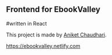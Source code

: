 ## Frontend for EbookValley
#written in React

This project is made by [Aniket Chaudhari](https://instagram.com/aniket.chaudhari3).
 
https://ebookvalley.netlify.com
